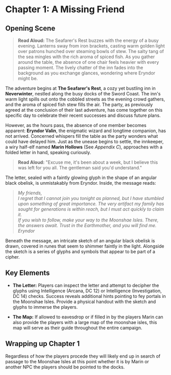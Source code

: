 # Chapter 1: A Missing Friend

## Opening Scene

> **Read Aloud:**
> The Seafarer's Rest buzzes with the energy of a busy evening. Lanterns sway from iron brackets, casting warm golden light over patrons hunched over steaming bowls of stew. The salty tang of the sea mingles with the rich aroma of spiced fish. As you gather around the table, the absence of one chair feels heavier with every passing moment. The lively chatter of the inn fades into the background as you exchange glances, wondering where Eryndor might be.

The adventure begins at **The Seafarer's Rest**, a cozy yet bustling inn in **Neverwinter**, nestled along the busy docks of the Sword Coast. The inn's warm light spills out onto the cobbled streets as the evening crowd gathers, and the aroma of spiced fish stew fills the air. The party, as previously agreed at the conclusion of their last adventure, has come together on this specific day to celebrate their recent successes and discuss future plans.

However, as the hours pass, the absence of one member becomes apparent: **Eryndor Valin**, the enigmatic wizard and longtime companion, has not arrived. Concerned whispers fill the table as the party wonders what could have delayed him. Just as the unease begins to settle, the innkeeper, a wiry half-elf named **Marin Hollows** (See *Appendix C*), approaches with a folded letter in hand, speaking curiously.

> **Read Aloud:** 
> "Excuse me, it's been about a week, but I believe this was left for you all. The gentleman said you'd understand."

The letter, sealed with a faintly glowing glyph in the shape of an angular black obelisk, is unmistakably from Eryndor. Inside, the message reads:

> *My friends,*\
> *I regret that I cannot join you tonight as planned, but I have stumbled upon something of great importance. The very artifact my family has sought for generations is within reach, but I must act quickly to claim it.*\
> *If you wish to follow, make your way to the Moonshae Isles. There, the answers await. Trust in the Earthmother, and you will find me.*\
> *Eryndor*

Beneath the message, an intricate sketch of an angular black obelisk is drawn, covered in runes that seem to shimmer faintly in the light. Alongside the sketch is a series of glyphs and symbols that appear to be part of a cipher.

## Key Elements

- **The Letter:** Players can inspect the letter and attempt to decipher the glyphs using Intelligence (Arcana, DC 12) or Intelligence (Investigation, DC 14) checks. Success reveals additional hints pointing to fey portals in the Moonshae Isles. Provide a physical handout with the sketch and glyphs to immerse the players.

- **The Map:** If allowed to eavesdrop or if filled in by the players Marin can also provide the players with a large map of the moonshae isles, this map will serve as their guide throughout the entire campaign.

## Wrapping up Chapter 1

Regardless of how the players procede they will likely end up in search of passage to the Moonshae Isles at this point whether it is by Marin or another NPC the players should be pointed to the docks.
